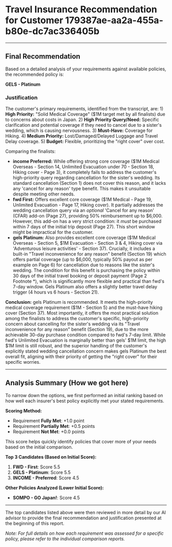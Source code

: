 # Travel Insurance Recommendation for Customer 179387ae-aa2a-455a-b80e-dc7ac336405b

---

## Final Recommendation
Based on a detailed analysis of your requirements against available policies, the recommended policy is:

**GELS - Platinum**

### Justification
The customer's primary requirements, identified from the transcript, are: 1) **High Priority:** "Solid Medical Coverage" ($1M target met by all finalists) due to concerns about costs in Japan. 2) **High Priority Query/Need:** Specific clarification and potential coverage if they need to cancel due to a sister's wedding, which is causing nervousness. 3) **Must-Have:** Coverage for Hiking. 4) **Medium Priority:** Lost/Damaged/Delayed Luggage and Travel Delay coverage. 5) **Budget:** Flexible, prioritizing the "right cover" over cost.

Comparing the finalists:
*   **income Preferred:** While offering strong core coverage ($1M Medical Overseas - Section 14, Unlimited Evacuation under 70 - Section 18, Hiking cover - Page 3), it completely fails to address the customer's high-priority query regarding cancellation for the sister's wedding. Its standard cancellation (Section 1) does not cover this reason, and it lacks any 'cancel for any reason' type benefit. This makes it unsuitable despite meeting other needs.
*   **fwd First:** Offers excellent core coverage ($1M Medical - Page 19, Unlimited Evacuation - Page 17, Hiking cover). It partially addresses the wedding cancellation query via an *optional* 'Cancel for any reason' (CFAR) add-on (Page 27), providing 50% reimbursement up to $6,000. However, this add-on has a very strict condition: it *must* be purchased within 7 days of the initial trip deposit (Page 27). This short window might be impractical for the customer.
*   **gels Platinum:** Also provides excellent core coverage ($1M Medical Overseas - Section 5, $1M Evacuation - Section 3 & 4, Hiking cover via 'Adventurous leisure activities' - Section 37). Crucially, it includes a built-in "Travel inconvenience for any reason" benefit (Section 19) which offers partial coverage (up to $6,000, typically 50% payout as per example on Page 6) for cancellation due to reasons like the sister's wedding. The condition for this benefit is purchasing the policy within 30 days of the initial travel booking or deposit payment (Page 2 Footnote *), which is significantly more flexible and practical than fwd's 7-day window. Gels Platinum also offers a slightly better travel delay trigger (4 hours vs 6 hours - Section 21).

**Conclusion:** gels Platinum is recommended. It meets the high-priority medical coverage requirement ($1M - Section 5) and the must-have hiking cover (Section 37). Most importantly, it offers the most practical solution among the finalists to address the customer's specific, high-priority concern about cancelling for the sister's wedding via its "Travel inconvenience for any reason" benefit (Section 19), due to the more achievable 30-day purchase condition compared to fwd's 7-day limit. While fwd's Unlimited Evacuation is marginally better than gels' $1M limit, the high $1M limit is still robust, and the superior handling of the customer's explicitly stated wedding cancellation concern makes gels Platinum the best overall fit, aligning with their priority of getting the "right cover" for their specific worries.

---

## Analysis Summary (How we got here)
To narrow down the options, we first performed an initial ranking based on how well each insurer's best policy explicitly met your stated requirements.

**Scoring Method:**
- Requirement **Fully Met**: +1.0 point
- Requirement **Partially Met**: +0.5 points
- Requirement **Not Met**: +0.0 points

This score helps quickly identify policies that cover more of your needs based on the initial comparison.

**Top 3 Candidates (Based on Initial Score):**
1. **FWD - First**: Score 5.5
2. **GELS - Platinum**: Score 5.5
3. **INCOME - Preferred**: Score 4.5

**Other Policies Analyzed (Lower Initial Score):**
- **SOMPO - GO Japan!**: Score 4.5

---

The top candidates listed above were then reviewed in more detail by our AI advisor to provide the final recommendation and justification presented at the beginning of this report.

*Note: For full details on how each requirement was assessed for a specific policy, please refer to the individual comparison reports.*